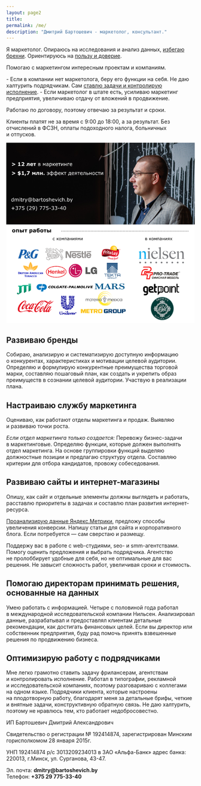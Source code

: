```yaml
---
layout: page2
title: 
permalink: /me/
description: "Дмитрий Бартошевич - маркетолог, консультант."
---
```

<div class="hip2">
Я&nbsp;маркетолог. Опираюсь на&nbsp;исследования и&nbsp;анализ данных, <a href="http://www.bartoshevich.by/mnenie/otlichie-marketologa-ot-brexuna/">избегаю брехни</a>. Ориентируюсь на&nbsp;<a href="http://www.bartoshevich.by/mnenie/konkurentnoe-preimushhestvo/">пользу и&nbsp;доверие</a>.</div>

<p>Помогаю с маркетингом интересным проектам и компаниям.</p>
- Если в&nbsp;компании нет маркетолога, беру его функции на&nbsp;себя. Не&nbsp;даю халтурить подрядчикам. Сам <a href="http://www.bartoshevich.by/opyt/autsorsing-marketinga/">ставлю задачи и&nbsp;контролирую исполнение</a>. 
- Если маркетолог в&nbsp;штате есть, усиливаю маркетинг предприятия, увеличиваю отдачу от&nbsp;вложений в&nbsp;продвижение. 
  
<p>Работаю по&nbsp;договору, поэтому отвечаю за&nbsp;результат и&nbsp;сроки.</p>
<p> Клиенты платят не&nbsp;за&nbsp;время с&nbsp;9:00 до&nbsp;18:00, а&nbsp;за&nbsp;результат. Без отчислений в&nbsp;ФСЗН, оплаты подоходного налога, больничных и&nbsp;отпусков. </p>

![Дмитрий Бартошевич](/images/me.png)

<h2>Развиваю бренды</h2>
 Собираю, анализирую и&nbsp;систематизирую доступную информацию о&nbsp;конкурентах, характеристиках и&nbsp;мотивации целевой аудитории. Определяю и&nbsp;формулирую конкурентные преимущества торговой марки, составляю пошаговый план, как создать и&nbsp;укрепить образ преимуществ в&nbsp;сознании целевой аудитории. Участвую в&nbsp;реализации плана. 
<h2>Настраиваю службу маркетинга</h2>
<p> Оцениваю, как работают отделы маркетинга и&nbsp;продаж. Выявляю и&nbsp;развиваю точки роста. </p>
<p> <em>Если отдел маркетинга только создается:</em> Перевожу бизнес-задачи в&nbsp;маркетинговые. Определяю функции, которые должен выполнять отдел маркетинга. На&nbsp;основе группировки функций выделяю должностные позиции и&nbsp;предлагаю структуру отдела. Составляю критерии для отбора кандидатов, провожу собеседования. </p>
<h2>Развиваю сайты и&nbsp;интернет-магазины</h2>
<p>Опишу, как сайт и&nbsp;отдельные элементы должны выглядеть и&nbsp;работать, расставлю приоритеты в&nbsp;задачах и&nbsp;составлю план развития интернет-ресурса. </p>
<a href="https://yandex.ru/adv/expert/certificates/77XAAAAA7XpX9997">Проанализирую данные Яндекс.Метрики</a>, предложу способы увеличения конверсии. Напишу статьи для сайта и&nbsp;корпоративного блога. Если потребуется&nbsp;— сам сверстаю и&nbsp;размещу. 

<p>Поддержу вас в&nbsp;работе с&nbsp;web-студиями, seo- и&nbsp;smm-агентствами. Помогу оценить предложения и&nbsp;выбрать подрядчика. Агентство не&nbsp;пролоббирует удобные для себя, но&nbsp;не&nbsp;оптимальные для вас решения. Не&nbsp;завысит сложность работ, увеличивая сроки и&nbsp;стоимость. </p>
<h2>Помогаю директорам принимать решения, основанные на&nbsp;данных</h2>
Умею работать с&nbsp;информацией. Четыре с&nbsp;половиной года работал в&nbsp;международной исследовательской компании Нильсен. Анализировал данные, разрабатывал и&nbsp;предоставлял клиентам детальные рекомендации, как достигать финансовых целей. Если вы&nbsp;директор или собственник предприятия, буду рад помочь принять взвешенные решения по&nbsp;продвижению бизнеса. 
<h2>Оптимизирую работу с&nbsp;подрядчиками</h2>
Мне легко грамотно ставить задачу фрилансерам, агентствам и&nbsp;контролировать исполнение. Работал в&nbsp;типографии, рекламной и&nbsp;исследовательской компаниях, поэтому разговариваю с&nbsp;коллегами на&nbsp;одном языке. Подрядчики клиента, которые настроены на&nbsp;плодотворную работу, благодарят меня за&nbsp;детальные брифы, четкие и&nbsp;внятные задачи, конструктивную обратную связь. Не&nbsp;даю халтурить, поэтому не&nbsp;нравлюсь тем, кто работает недобросовестно. 

<div class="wff">
<p>ИП Бартошевич Дмитрий Александрович</p>
<p>Свидетельство о регистрации № 192414874, зарегистрирован Минским горисполкомом 28 января 2015г.</p>
<p>УНП 192414874 р/с 3013209234013 в ЗАО «Альфа-Банк» адрес банка: 220013, г.Минск, ул. Сурганова, 43-47.</p>
<p>Эл. почта: <strong>dmitry@bartoshevich.by</strong><br/>
Телефон: <strong>+375 29 775-33-40</strong></p>
</div>
